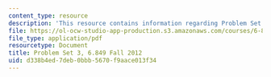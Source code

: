 ```yaml
---
content_type: resource
description: 'This resource contains information regarding Problem Set 3. '
file: https://ol-ocw-studio-app-production.s3.amazonaws.com/courses/6-849-geometric-folding-algorithms-linkages-origami-polyhedra-fall-2012/d338b4ed7deb0bbb5670f9aace013f34_MIT6_849F12_ps3.pdf
file_type: application/pdf
resourcetype: Document
title: Problem Set 3, 6.849 Fall 2012
uid: d338b4ed-7deb-0bbb-5670-f9aace013f34
---
```

